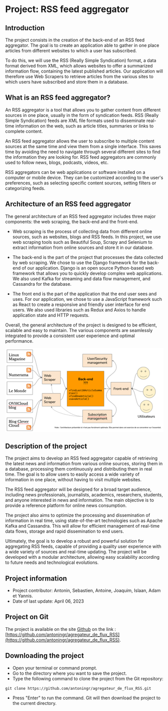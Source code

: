 # Project: RSS feed aggregator

## Introduction
The project consists in the creation of the back-end of an RSS feed aggregator. The goal is to create an application able to gather in one place articles from different websites to which a user has subscribed.

To do this, we will use the RSS (Really Simple Syndication) format, a data format derived from XML, which allows websites to offer a summarized information flow, containing the latest published articles. Our application will therefore use Web Scrapers to retrieve articles from the various sites to which users have subscribed and store them in a database.


## What is an RSS feed aggregator?
An RSS aggregator is a tool that allows you to gather content from different sources in one place, usually in the form of syndication feeds. RSS (Really Simple Syndication) feeds are XML file formats used to disseminate real-time information on the web, such as article titles, summaries or links to complete content.

An RSS feed aggregator allows the user to subscribe to multiple content sources at the same time and view them from a single interface. This saves time by avoiding the need to navigate through several different sites to find the information they are looking for. RSS feed aggregators are commonly used to follow news, blogs, podcasts, videos, etc.

RSS aggregators can be web applications or software installed on a computer or mobile device. They can be customized according to the user's preferences, such as selecting specific content sources, setting filters or categorizing feeds.


## Architecture of an RSS feed aggregator
The general architecture of an RSS feed aggregator includes three major components: the web scraping, the back-end and the front-end.

- Web scraping is the process of collecting data from different online sources, such as websites, blogs and RSS feeds. In this project, we use web scraping tools such as Beautiful Soup, Scrapy and Selenium to extract information from online sources and store it in our database.

- The back-end is the part of the project that processes the data collected by web scraping. We chose to use the Django framework for the back-end of our application. Django is an open source Python-based web framework that allows you to quickly develop complex web applications. We also used Kafka for streaming and data flow management, and Cassandra for the database.

- The front end is the part of the application that the end user sees and uses. For our application, we chose to use a JavaScript framework such as React to create a responsive and friendly user interface for end users. We also used libraries such as Redux and Axios to handle application state and HTTP requests.

Overall, the general architecture of the project is designed to be efficient, scalable and easy to maintain. The various components are seamlessly integrated to provide a consistent user experience and optimal performance.

![](images/architecture_générale_agrégateur_de_flux_RSS.png)


## Description of the project
The project aims to develop an RSS feed aggregator capable of retrieving the latest news and information from various online sources, storing them in a database, processing them continuously and distributing them in real time. The goal is to allow users to easily access a wide variety of information in one place, without having to visit multiple websites.

The RSS feed aggregator will be designed for a broad target audience, including news professionals, journalists, academics, researchers, students, and anyone interested in news and information. The main objective is to provide a reference platform for online news consumption.

The project also aims to optimize the processing and dissemination of information in real time, using state-of-the-art technologies such as Apache Kafka and Cassandra. This will allow for efficient management of real-time data flows, storage and rapid dissemination to end users.

Ultimately, the goal is to develop a robust and powerful solution for aggregating RSS feeds, capable of providing a quality user experience with a wide variety of sources and real-time updating. The project will be developed with a modular architecture, allowing easy scalability according to future needs and technological evolutions.


## Project information
- Project contributor: Antonin, Sebastien, Antoine, Joaquim, Islaan, Adam et Yannis.
- Date of last update: April 06, 2023

## Project on Git
The project is available on the site [Github](https://github.com/) on the link : [https://github.com/antoningr/agregateur_de_flux_RSS](https://github.com/antoningr/agregateur_de_flux_RSS). 


## Downloading the project
- Open your terminal or command prompt.
- Go to the directory where you want to save the project.
- Type the following command to clone the project from the Git repository:
```
git clone https://github.com/antoningr/agregateur_de_flux_RSS.git
```
- Press "Enter" to run the command. Git will then download the project to the current directory.
